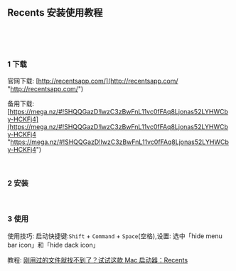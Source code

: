 ## Recents 安装使用教程  

​    

​    

### 1 下载  

官网下载: [http://recentsapp.com/](http://recentsapp.com/ "http://recentsapp.com/")  

备用下载: [https://mega.nz/#!SHQQGazD!lwzC3zBwFnL11vc0fFAq8Ljonas52LYHWCby-HCKFj4](https://mega.nz/#!SHQQGazD!lwzC3zBwFnL11vc0fFAq8Ljonas52LYHWCby-HCKFj4 "https://mega.nz/#!SHQQGazD!lwzC3zBwFnL11vc0fFAq8Ljonas52LYHWCby-HCKFj4")  

​      

### 2 安装    

​    

### 3 使用  

使用技巧: 启动快捷键:`Shift` + `Command` + `Space`(空格),设置: 选中「hide menu bar icon」和「hide dack icon」  

教程: [刚用过的文件就找不到了？试试这款 Mac 启动器：Recents](https://sspai.com/post/43754 "https://sspai.com/post/43754")    




